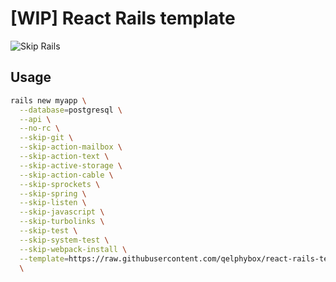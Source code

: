 # [WIP] React Rails template

![Skip Rails](http://i.imgur.com/lgZwmU2.png)

## Usage

```bash
rails new myapp \
  --database=postgresql \
  --api \
  --no-rc \
  --skip-git \
  --skip-action-mailbox \
  --skip-action-text \
  --skip-active-storage \
  --skip-action-cable \
  --skip-sprockets \
  --skip-spring \
  --skip-listen \
  --skip-javascript \
  --skip-turbolinks \
  --skip-test \
  --skip-system-test \
  --skip-webpack-install \
  --template=https://raw.githubusercontent.com/qelphybox/react-rails-template/master/template.rb \
  \
```

